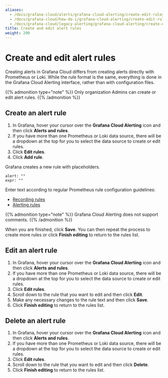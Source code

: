 ```yaml
---
aliases:
  - /docs/grafana-cloud/alerts/grafana-cloud-alerting/create-edit-rules/
  - /docs/grafana-cloud/how-do-i/grafana-cloud-alerting/create-edit-rules/
  - /docs/grafana-cloud/legacy-alerting/grafana-cloud-alerting/create-edit-rules/
title: Create and edit alert rules
weight: 200
---
```


# Create and edit alert rules

Creating alerts in Grafana Cloud differs from creating alerts directly with Prometheus or Loki. While the rule format is the same, everything is done in the Grafana Cloud Alerting interface, rather than with configuration files.

{{% admonition type="note" %}}
Only organization Admins can create or edit alert rules.
{{% /admonition %}}

## Create an alert rule

1. In Grafana, hover your cursor over the **Grafana Cloud Alerting** icon and then click **Alerts and rules**.
1. If you have more than one Prometheus or Loki data source, there will be a dropdown at the top for you to select the data source to create or edit rules.
1. Click **Edit rules**.
1. Click **Add rule**.

Grafana creates a new rule with placeholders.

```
alert: ""
expr: ""
```

Enter text according to regular Prometheus rule configuration guidelines:

- [Recording rules](https://prometheus.io/docs/prometheus/latest/configuration/recording_rules/)
- [Alerting rules](https://prometheus.io/docs/prometheus/latest/configuration/alerting_rules/)

{{% admonition type="note" %}}
Grafana Cloud Alerting does not support comments.
{{% /admonition %}}

When you are finished, click **Save**. You can then repeat the process to create more rules or click **Finish editing** to return to the rules list.

## Edit an alert rule

1. In Grafana, hover your cursor over the **Grafana Cloud Alerting** icon and then click **Alerts and rules**.
1. If you have more than one Prometheus or Loki data source, there will be a dropdown at the top for you to select the data source to create or edit rules.
1. Click **Edit rules**.
1. Scroll down to the rule that you want to edit and then click **Edit**.
1. Make any necessary changes to the rule text and then click **Save**.
1. Click **Finish editing** to return to the rules list.

## Delete an alert rule

1. In Grafana, hover your cursor over the **Grafana Cloud Alerting** icon and then click **Alerts and rules**.
1. If you have more than one Prometheus or Loki data source, there will be a dropdown at the top for you to select the data source to create or edit rules.
1. Click **Edit rules**.
1. Scroll down to the rule that you want to edit and then click **Delete**.
1. Click **Finish editing** to return to the rules list.
